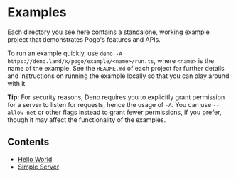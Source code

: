 # Examples

Each directory you see here contains a standalone, working example project that demonstrates Pogo's features and APIs.

To run an example quickly, use `deno -A https://deno.land/x/pogo/example/<name>/run.ts`, where `<name>` is the name of the example. See the `README.md` of each project for further details and instructions on running the example locally so that you can play around with it.

**Tip:** For security reasons, Deno requires you to explicitly grant permission for a server to listen for requests, hence the usage of `-A`. You can use `--allow-net` or other flags instead to grant fewer permissions, if you prefer, though it may affect the functionality of the examples.

## Contents

 - [Hello World](./hello-world)
 - [Simple Server](./simple-server)

